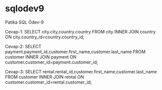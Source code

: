 # sqlodev9
Patika SQL Ödev-9


Cevap-1:
SELECT city.city,country.country FROM city
INNER JOIN country ON city.country_id=country.country_id;

Cevap-2:
SELECT payment.payment_id,customer.first_name,customer.last_name FROM customer
INNER JOIN payment ON customer.customer_id=payment.customer_id;

Cevap-3:
SELECT rental.rental_id,customer.first_name,customer.last_name FROM customer
INNER JOIN rental ON customer.customer_id=rental.customer_id;
